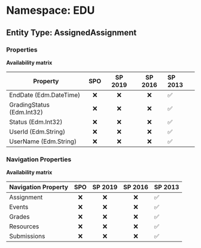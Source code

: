 # Namespace: EDU

## Entity Type: AssignedAssignment

### Properties

**Availability matrix**

Property | SPO | SP 2019 | SP 2016 | SP 2013
----------|:---:|:-------:|:-------:|:-------
EndDate (Edm.DateTime) | ❌ | ❌ | ❌ | ✅
GradingStatus (Edm.Int32) | ❌ | ❌ | ❌ | ✅
Status (Edm.Int32) | ❌ | ❌ | ❌ | ✅
UserId (Edm.String) | ❌ | ❌ | ❌ | ✅
UserName (Edm.String) | ❌ | ❌ | ❌ | ✅

### Navigation Properties

**Availability matrix**

Navigation Property | SPO | SP 2019 | SP 2016 | SP 2013
----------|:---:|:-------:|:-------:|:-------
Assignment | ❌ | ❌ | ❌ | ✅
Events | ❌ | ❌ | ❌ | ✅
Grades | ❌ | ❌ | ❌ | ✅
Resources | ❌ | ❌ | ❌ | ✅
Submissions | ❌ | ❌ | ❌ | ✅
